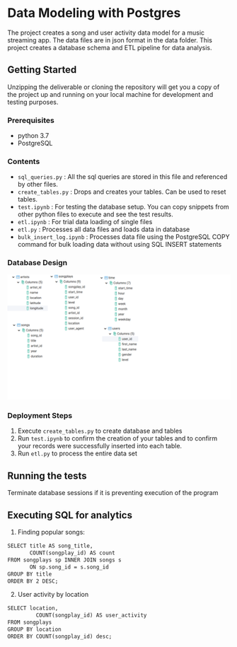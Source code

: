 # Data Modeling with Postgres

The project creates a song and user activity data model for a music streaming app. The data files are in json format in the data folder. This project creates a database schema and ETL pipeline for data analysis.

## Getting Started

Unzipping the deliverable or cloning the repository will get you a copy of the project up and running on your local machine for development and testing purposes. 


### Prerequisites

* python 3.7
* PostgreSQL

### Contents

* `sql_queries.py` : All the sql queries are stored in this file and referenced by other files.
* `create_tables.py` : Drops and creates your tables. Can be used to reset tables.
* `test.ipynb` : For testing the database setup. You can copy snippets from other python files to execute and see the test results.
* `etl.ipynb` : For trial data loading of single files
* `etl.py` : Processes all data files and loads data in database
* `bulk_insert_log.ipynb` : Processes data file using the PostgreSQL COPY command for bulk loading data without using SQL INSERT statements

### Database Design
![alt text](https://github.com/ypatankar/PostgreETL/blob/master/Database%20Structure.png)

### Deployment Steps
1. Execute `create_tables.py` to create database and tables
2. Run `test.ipynb` to confirm the creation of your tables and to confirm your records were successfully inserted into each table.
3. Run `etl.py` to process the entire data set


## Running the tests

Terminate database sessions if it is preventing execution of the program

## Executing SQL for analytics
1. Finding popular songs:
```
SELECT title AS song_title, 
       COUNT(songplay_id) AS count
FROM songplays sp INNER JOIN songs s
       ON sp.song_id = s.song_id
GROUP BY title
ORDER BY 2 DESC;
```


2. User activity by location
```
SELECT location, 
         COUNT(songplay_id) AS user_activity
FROM songplays
GROUP BY location
ORDER BY COUNT(songplay_id) desc;
```







